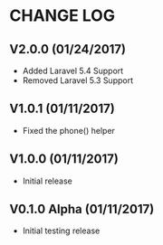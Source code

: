 CHANGE LOG
==========

## V2.0.0 (01/24/2017)

* Added Laravel 5.4 Support
* Removed Laravel 5.3 Support

## V1.0.1 (01/11/2017)

* Fixed the phone() helper

## V1.0.0 (01/11/2017)

* Initial release

## V0.1.0 Alpha (01/11/2017)

* Initial testing release
